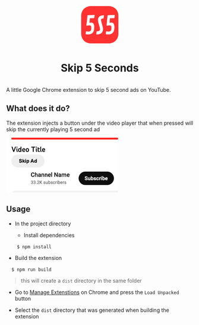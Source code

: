 <div style="display:flex;flex-direction:column;align-items:center;gap:10px">
<img style="width:100px; height:100px; margin:0px auto;border-radius:25px" src=".github/5S5.png" />
<h1 style="width:100%; text-align:center">Skip 5 Seconds</h1>
</div>

<script type='text/javascript' src='https://storage.ko-fi.com/cdn/widget/Widget_2.js'></script><script type='text/javascript'>kofiwidget2.init('Support Me on Ko-fi', '#e05928', 'T6T5NM7U2');kofiwidget2.draw();</script> 

A little Google Chrome extension to skip 5 second ads on YouTube.

## What does it do?

The extension injects a button under the video player that when pressed will skip the currently playing 5 second ad

![screenshot](.github/screenshot.png)

## Usage

- In the project directory

  - Install dependencies

```
    $ npm install
```

- Build the extension

```
  $ npm run build
```

> this will create a `dist` directory in the same folder

- Go to [Manage Extenstions](chrome://extensions/) on Chrome and press the `Load Unpacked` button

- Select the `dist` directory that was generated when building the extension
